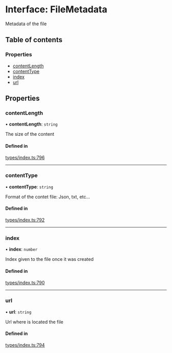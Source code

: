 # Interface: FileMetadata

Metadata of the file

## Table of contents

### Properties

- [contentLength](FileMetadata.md#contentlength)
- [contentType](FileMetadata.md#contenttype)
- [index](FileMetadata.md#index)
- [url](FileMetadata.md#url)

## Properties

### contentLength

• **contentLength**: `string`

The size of the content

#### Defined in

[types/index.ts:796](https://github.com/nevermined-io/react-components/blob/f4befd5/catalog/src/types/index.ts#L796)

___

### contentType

• **contentType**: `string`

Format of the contet file: Json, txt, etc...

#### Defined in

[types/index.ts:792](https://github.com/nevermined-io/react-components/blob/f4befd5/catalog/src/types/index.ts#L792)

___

### index

• **index**: `number`

Index given to the file once it was created

#### Defined in

[types/index.ts:790](https://github.com/nevermined-io/react-components/blob/f4befd5/catalog/src/types/index.ts#L790)

___

### url

• **url**: `string`

Url where is located the file

#### Defined in

[types/index.ts:794](https://github.com/nevermined-io/react-components/blob/f4befd5/catalog/src/types/index.ts#L794)

